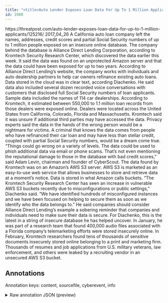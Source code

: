 ```yaml
---
title: "<title>Auto Lender Exposes Loan Data For Up To 1 Million Applicants  | Threatpost | The first stop for security news</title>"
id: 1900
---
```


<title>Auto Lender Exposes Loan Data For Up To 1 Million Applicants  | Threatpost | The first stop for security news</title>
<source> https://threatpost.com/auto-lender-exposes-loan-data-for-up-to-1-million-applicants/125216/ </source>
<date> 2017_04_26 </date>
<text>
A California auto loan company left the names, addresses, credit scores and partial Social Security numbers of up to 1 million people exposed on an insecure online database.
The company behind the database is Alliance Direct Lending Corporation, according to Kromtech Security Research Center, which discovered the data earlier this week. It said the data was found on an unprotected Amazon server and that the data could have been exposed for up to two years.
According to Alliance Direct Lending’s website, the company works with individuals and auto dealership partners to help car owners refinance existing auto loans. Data stored in the cloud was in clear text, according Diachenko. He said data also included several dozen recorded voice conversations with customers that disclosed full Social Security numbers of loan applicants.
Sample data included the names of 114 car dealerships. According to Kromtech, it estimated between 550,000 to 1.1 million loan records from those dealers were exposed online. Dealers were located across the United States from California, Colorado, Florida and Massachusetts. 
Kromtech said it was unsure if additional third parties may have accessed the data.
Privacy experts said the data in the hands of the wrong person would be a nightmare for victims. A criminal that knows the data comes from people who have refinanced their car loan and may have less than stellar credit, coupled with partial Social Security numbers, would be a dream come true.
“Things could go wrong on a variety of levels. The data could be used to phish additional data via email or phone scams. That’s not even mentioning the reputational damage to those in the database with bad credit scores,” said Adam Levin, chairman and founder of CyberScout.
The data found by Kromtech was on an Amazon’s AWS S3 server. AWS S3 is marketed as an easy-to-use web service that allows businesses to store and retrieve data at a moment’s notice. Data is stored in what Amazon calls buckets.
“The Kromtech Security Research Center has seen an increase in vulnerable AWS S3 buckets recently due to misconfigurations or public settings,” Diachenko said. “We have identified hundreds of misconfigured instances and we have been focused on helping to secure them as soon as we identify who the data belongs to.”
He said companies should consider Alliance Direct Lending’s example a sobering reminder that companies and individuals need to make sure their data is secure.
For Diachenko, this is the latest in a string of insecure database he has helped uncover. In January, he was part of a research team that found 400,000 audio files associated with a Florida company’s telemarketing efforts were stored insecurely online. In February, Kromtech researchers found tens of thousands of sensitive documents insecurely stored online belonging to a print and marketing firm.
Thousands of resumes and job applications from U.S. military veterans, law enforcement, and others were leaked by a recruiting vendor in an unsecured AWS S3 bucket. 
</text>



## Annotations

Annotation keys: content, sourcefile, cyberevent, info

<details>
<summary>Raw annotation JSON (preview)</summary>

```json
{
  "content": "A California auto loan company left the names, addresses, credit scores and partial Social Security numbers of up to 1 million people exposed on an insecure online database. The company behind the database is Alliance Direct Lending Corporation, according to Kromtech Security Research Center, which discovered the data earlier this week. It said the data was found on an unprotected Amazon server and that the data could have been exposed\u00a0for up to two years. According to Alliance Direct Lending\u2019s website, the company works with individuals and auto dealership partners to help car owners refinance existing auto loans. Data stored in the cloud was in clear text, according Diachenko. He said data also included several dozen recorded voice conversations with customers that disclosed full Social Security numbers of loan applicants. Sample data included the names of 114 car dealerships. According to Kromtech, it estimated between 550,000 to 1.1 million loan records from those dealers were exposed online. Dealers were located across the United States from California, Colorado, Florida and Massachusetts.  Kromtech said it was unsure if additional third parties may have accessed the data. Privacy experts said the data in the hands of the wrong person would be a nightmare for victims. A criminal that knows the data comes from people who have refinanced their car loan and may have less than stellar credit, coupled with partial Social Security numbers, would be a dream come true. \u201cThings could go wrong on a variety of levels. The data could be used to phish additional data via email or phone scams. That\u2019s not even mentioning the reputational damage to those in the database with bad credit scores,\u201d said Adam Levin, chairman and founder of CyberScout. The data found by Kromtech was on an Amazon\u2019s AWS S3 server. AWS S3 is marketed as an easy-to-use web service that allows businesses to store and retrieve data at a moment\u2019s notice. Data is stored in what Amazon calls buckets. \u201cThe Kromtech Security Research Center has seen an increase in vulnerable AWS S3 buckets recently due to misconfigurations or public settings,\u201d Diachenko said. \u201cWe have identified hundreds of misconfigured instances and we have been focused on helping to secure them as soon as we identify who the data belongs to.\u201d He said companies should consider Alliance Direct Lending\u2019s example a sobering reminder that companies and individuals need to make sure their data is secure. For Diachenko, this is the latest in a string of insecure database he has helped uncover. In January, he was part of a research team that found 400,000 audio files associated with a Florida company\u2019s telemarketing efforts were stored insecurely online. In February, Kromtech researchers found tens of thousands of sensitive documents\u00a0insecurely stored online belonging to a print and marketing firm. Thousands of resumes and job applications from U.S. military veterans, law enforcement, and others were leaked by a recruiting vendor in an unsecured AWS S3 bucket. ",
  "sourcefile": "1900.txt",
  "cyberevent": {
    "hopper": [
      {
        "index": 0,
        "relation": "Same",
        "events": [
          {
            "index": "E1",
            "type": "Attack",
            "realis": "Actual",
            "nugget": {
              "startOffset": 134,
              "index": "T1",
              "endOffset": 141,
              "text": "exposed"
            },
            "argument": [
              {
                "index": "T8",
                "external_reference": {
                  "wikidataid": "Q99"
                },
                "endOffset": 30,
                "role": {
                  "type": "Attacker"
                },
                "text": "A California auto loan company",
                "startOffset": 0,
                "type": "Organization"
              },
              {
                "index":
```
</details>
